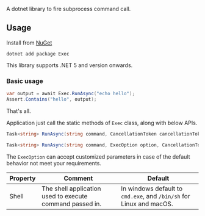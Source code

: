 A dotnet library to fire subprocess command call.

## Usage

Install from [NuGet](https://www.nuget.org/packages/exec)

```
dotnet add package Exec
```

This library supports .NET 5 and version onwards.

### Basic usage

```csharp
var output = await Exec.RunAsync("echo hello");
Assert.Contains("hello", output);
```

That's all. 

Application just call the static methods of `Exec` class, along with below APIs.

```csharp
Task<string> RunAsync(string command, CancellationToken cancellationToken = default)

Task<string> RunAsync(string command, ExecOption option, CancellationToken cancellationToken = default)
```
The `ExecOption` can accept customized parameters in case of the default behavior not meet your requirements.

| Property | Comment | Default |
| --- | --- | --- |
| Shell | The shell application used to execute command passed in. | In windows default to `cmd.exe`, and `/bin/sh` for Linux and macOS. |